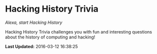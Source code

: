 # Hacking History Trivia
*Alexa, start Hacking History*

Hacking History Trivia challenges you with fun and interesting questions about the history of computing and hacking!

**Last Updated:** 2016-03-12 16:38:25